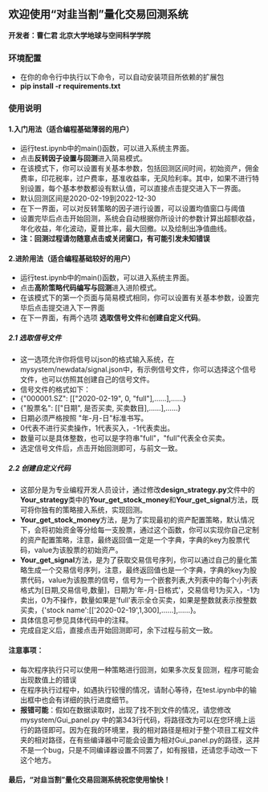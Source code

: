 ## 欢迎使用“对韭当割”量化交易回测系统
**开发者：曹仁君 北京大学地球与空间科学学院**
### 环境配置
* 在你的命令行中执行以下命令，可以自动安装项目所依赖的扩展包
* **pip install -r requirements.txt** 
### 使用说明
#### 1.入门用法（适合编程基础薄弱的用户）
* 运行test.ipynb中的main()函数，可以进入系统主界面。
* 点击**反转因子设置与回测**进入简易模式。
* 在该模式下，你可以设置有关基本参数，包括回测区间时间，初始资产，佣金费率，印花税率，过户费率，基准收益率，无风险利率。其中，如果不进行特别设置，每个基本参数都设有默认值，可以直接点击提交进入下一界面。                       
* 默认回测区间是2020-02-19到2022-12-30
* 在下一界面，可以对反转策略的因子进行设置，可以设置均值窗口与阈值
* 设置完毕后点击开始回测，系统会自动根据你所设计的参数计算出超额收益，年化收益，年化波动，夏普比率，最大回撤。以及绘制出净值曲线。
* **注：回测过程请勿随意点击或关闭窗口，有可能引发未知错误**

#### 2.进阶用法（适合编程基础较好的用户）
* 运行test.ipynb中的main()函数，可以进入系统主界面。
* 点击**高阶策略代码编写与回测**进入进阶模式。
* 在该模式下的第一个页面与简易模式相同，你可以设置有关基本参数，设置完毕后点击提交进入下一界面
* 在下一界面，有两个选项 **选取信号文件**和**创建自定义代码**。

##### 2.1 选取信号文件
* 这一选项允许你将信号以json的格式输入系统，在mysystem/newdata/signal.json中，有示例信号文件，你可以选择这个信号文件，也可以仿照其创建自己的信号文件。
* 信号文件的格式如下：
* {"000001.SZ": [["2020-02-19", 0, "full"],……],……}
* {"股票名": [["日期", 是否买卖, 买卖数目],……],……}
* 日期必须严格按照 "年-月-日"标准书写。
* 0代表不进行买卖操作，1代表买入，-1代表卖出。
* 数量可以是具体整数，也可以是字符串"full"，"full"代表全仓买卖。
* 选定信号文件后，点击开始回测即可，与前文一致。

##### 2.2 创建自定义代码
* 这部分是为专业编程开发人员设计，通过修改**design_strategy.py**文件中的**Your_strategy**类中的**Your_get_stock_money**和**Your_get_signal**方法，既可将你独有的策略接入系统，实现回测。
* **Your_get_stock_money**方法，是为了实现最初的资产配置策略，默认情况下，会将初始资金等分给每一支股票，通过这个函数，你可以实现你自己定制的资产配置策略，注意，最终返回值一定是一个字典，字典的key为股票代码，value为该股票的初始资产。
* **Your_get_signal**方法，是为了获取交易信号序列，你可以通过自己的量化策略生成一个交易信号序列，注意，最终返回值也是一个字典，字典的key为股票代码，value为该股票的信号，信号为一个嵌套列表,大列表中的每个小列表格式为[日期,交易信号,数量]，日期为'年-月-日格式'，交易信号1为买入，-1为卖出，0为不操作，数量如果是'full'表示全仓买卖，如果是整数就表示按整数买卖，{'stock name':[['2020-02-19',1,300],……],……}。
* 具体信息可参见具体代码中的注释。
* 完成自定义后，直接点击开始回测即可，余下过程与前文一致。

#### 注意事项：
* 每次程序执行只可以使用一种策略进行回测，如果多次反复回测，程序可能会出现数值上的错误
* 在程序执行过程中，如遇执行较慢的情况，请耐心等待，在test.ipynb中的输出框中也会有详细的执行进度细节。
* **报错可能**：假如在数据读取时，出现了找不到文件的情况，请您修改mysystem/Gui_panel.py 中的第343行代码，将路径改为可以在您环境上运行的路径即可。因为在我的环境里，我的相对路径是相对于整个项目工程文件夹的相对路径，在有些编译器中可能会设置为相对Gui_panel.py的路径，这并不是一个bug，只是不同编译器设置不同罢了，如有报错，还请您手动改一下这个地方。

#### 最后，“对韭当割”量化交易回测系统祝您使用愉快！







